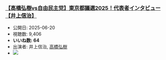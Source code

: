 ### [【高橋弘樹vs自由民主党】東京都議選2025！代表者インタビュー【井上信治】](https://www.youtube.com/watch?v=_a4Y_Y3bGHE)
-   公開日: 2025-06-20
-   視聴数: 9,406
-   **いいね数: 64**
-   出演者: 井上信治, [高橋弘樹](/rehacq_fan/people/高橋弘樹 "wikilink")
- [![](https://img.youtube.com/vi/_a4Y_Y3bGHE/hqdefault.jpg)](https://www.youtube.com/watch?v=_a4Y_Y3bGHE)
